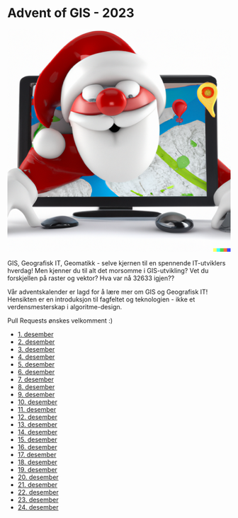 # Advent of GIS - 2023

![](./santa_dall_e.png)

GIS, Geografisk IT, Geomatikk - selve kjernen til en spennende IT-utviklers hverdag! Men kjenner du til alt det morsomme i GIS-utvikling? Vet du forskjellen på raster og vektor? Hva var nå 32633 igjen??

Vår adventskalender er lagd for å lære mer om GIS og Geografisk IT! Hensikten er en introduksjon til fagfeltet og teknologien - ikke et verdensmesterskap i algoritme-design.

Pull Requests ønskes velkomment :)

* [1. desember](./1/)
* [2. desember](./2/)
* [3. desember](./3/)
* [4. desember](./4/)
* [5. desember](./5/)
* [6. desember](./6/)
* [7. desember](./7/)
* [8. desember](./8/)
* [9. desember](./9/)
* [10. desember](./10/)
* [11. desember](./11/)
* [12. desember](./12/)
* [13. desember](./13/)
* [14. desember](./14/)
* [15. desember](./15/)
* [16. desember](./16/)
* [17. desember](./17/)
* [18. desember](./18/)
* [19. desember](./19/)
* [20. desember](./20/)
* [21. desember](./21/)
* [22. desember](./22/)
* [23. desember](./23/)
* [24. desember](./24/)
